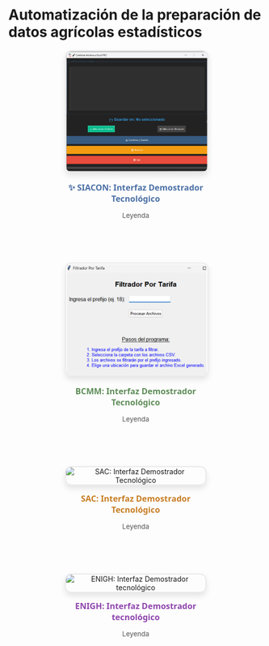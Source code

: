 # Automatización de la preparación de datos agrícolas estadísticos

<div style="display: flex; flex-wrap: wrap; justify-content: center; gap: 30px; margin-bottom: 50px;">

  <!-- Tarjeta 1 -->
  <div style="width: 280px; text-align: center; margin-bottom: 40px;">
    <img 
      src="/Pantallas/captura1.png" 
      alt="SIACON: Interfaz Demostrador Tecnológico"
      style="border-radius: 12px; box-shadow: 0 6px 12px rgba(0,0,0,0.1); border: 2px solid #eaeaea;"
    >
    <h3 style="margin: 15px 0 8px 0; color: #4a6fa5; font-family: 'Segoe UI', sans-serif">✨ SIACON: Interfaz Demostrador Tecnológico</h3>
    <p style="color: #555; font-size: 0.95em; line-height: 1.4; padding: 0 10px;">
      Leyenda
    </p>
  </div>

  <!-- Tarjeta 2 -->
  <div style="width: 280px; text-align: center; margin-bottom: 40px;">
    <img 
      src="/Pantallas/captura2.png" 
      alt="BCMM: Interfaz Demostrador Tecnológico"
      style="border-radius: 12px; box-shadow: 0 6px 12px rgba(0,0,0,0.1); border: 2px solid #eaeaea;"
    >
    <h3 style="margin: 15px 0 8px 0; color: #5e8c58; font-family: 'Segoe UI', sans-serif">BCMM: Interfaz Demostrador Tecnológico</h3>
    <p style="color: #555; font-size: 0.95em; line-height: 1.4; padding: 0 10px;">
      Leyenda
    </p>
  </div>

  <!-- Tarjeta 3 -->
  <div style="width: 280px; text-align: center; margin-bottom: 40px;">
    <img 
      ssrc="/Pantallas/captura3.png" 
      alt="SAC: Interfaz Demostrador Tecnológico"
      style="border-radius: 12px; box-shadow: 0 6px 12px rgba(0,0,0,0.1); border: 2px solid #eaeaea;"
    >
    <h3 style="margin: 15px 0 8px 0; color: #c77d23; font-family: 'Segoe UI', sans-serif">SAC: Interfaz Demostrador Tecnológico</h3>
    <p style="color: #555; font-size: 0.95em; line-height: 1.4; padding: 0 10px;">
      Leyenda
    </p>
  </div>

  <!-- Tarjeta 4 -->
  <div style="width: 280px; text-align: center; margin-bottom: 40px;">
    <img 
      ssrc="/Pantallas/captura4.png" 
      alt="ENIGH: Interfaz Demostrador tecnológico "
      style="border-radius: 12px; box-shadow: 0 6px 12px rgba(0,0,0,0.1); border: 2px solid #eaeaea;"
    >
    <h3 style="margin: 15px 0 8px 0; color: #8e44ad; font-family: 'Segoe UI', sans-serif">ENIGH: Interfaz Demostrador tecnológico </h3>
    <p style="color: #555; font-size: 0.95em; line-height: 1.4; padding: 0 10px;">
      Leyenda
    </p>
  </div>

</div>
